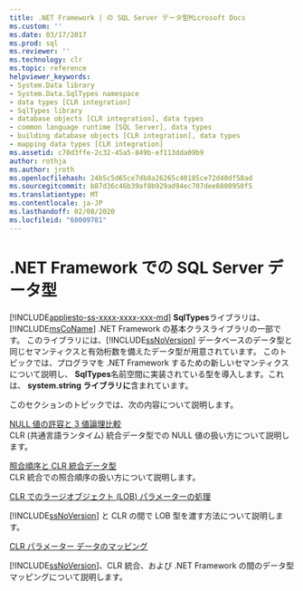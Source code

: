 ```yaml
---
title: .NET Framework | の SQL Server データ型Microsoft Docs
ms.custom: ''
ms.date: 03/17/2017
ms.prod: sql
ms.reviewer: ''
ms.technology: clr
ms.topic: reference
helpviewer_keywords:
- System.Data library
- System.Data.SqlTypes namespace
- data types [CLR integration]
- SqlTypes library
- database objects [CLR integration], data types
- common language runtime [SQL Server], data types
- building database objects [CLR integration], data types
- mapping data types [CLR integration]
ms.assetid: c70d3ffe-2c32-45a5-849b-ef113dda09b9
author: rothja
ms.author: jroth
ms.openlocfilehash: 24b5c5d65ce7db8a26265c40185ce72d40df58ad
ms.sourcegitcommit: b87d36c46b39af8b929ad94ec707dee8800950f5
ms.translationtype: MT
ms.contentlocale: ja-JP
ms.lasthandoff: 02/08/2020
ms.locfileid: "68009781"
---
```

# <a name="sql-server-data-types-in-the-net-framework"></a>.NET Framework での SQL Server データ型
[!INCLUDE[appliesto-ss-xxxx-xxxx-xxx-md](../../includes/appliesto-ss-xxxx-xxxx-xxx-md.md)]
  **SqlTypes**ライブラリは、 [!INCLUDE[msCoName](../../includes/msconame-md.md)] .NET Framework の基本クラスライブラリの一部です。 このライブラリには、[!INCLUDE[ssNoVersion](../../includes/ssnoversion-md.md)] データベースのデータ型と同じセマンティクスと有効桁数を備えたデータ型が用意されています。 このトピックでは、プログラマを .NET Framework するための新しいセマンティクスについて説明し、 **SqlTypes**名前空間に実装されている型を導入します。これは、 **system.string ライブラリに**含まれています。  
  
 このセクションのトピックでは、次の内容について説明します。  
  
 [NULL 値の許容と 3 値論理比較](../../relational-databases/clr-integration-database-objects-types-net-framework/nullability-and-three-value-logic-comparisons.md)  
 CLR (共通言語ランタイム) 統合データ型での NULL 値の扱い方について説明します。  
  
 [照合順序と CLR 統合データ型](../../relational-databases/clr-integration-database-objects-types-net-framework/collation-and-clr-integration-data-types.md)  
 CLR 統合での照合順序の扱い方について説明します。  
  
 [CLR でのラージオブジェクト &#40;LOB&#41; パラメーターの処理](../../relational-databases/clr-integration-database-objects-types-net-framework/handling-large-object-lob-parameters-in-the-clr.md)  
 
  [!INCLUDE[ssNoVersion](../../includes/ssnoversion-md.md)] と CLR の間で LOB 型を渡す方法について説明します。  
  
 [CLR パラメーター データのマッピング](../../relational-databases/clr-integration-database-objects-types-net-framework/mapping-clr-parameter-data.md)  
 
  [!INCLUDE[ssNoVersion](../../includes/ssnoversion-md.md)]、CLR 統合、および .NET Framework の間のデータ型マッピングについて説明します。  
  
  
